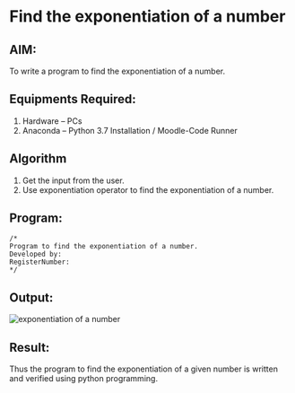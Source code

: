 # Find the exponentiation of a number

## AIM:
To write a program to find the exponentiation of a number.

## Equipments Required:
1. Hardware – PCs
2. Anaconda – Python 3.7 Installation / Moodle-Code Runner

## Algorithm
1. Get the input from the user.
2. Use exponentiation operator to find the exponentiation of a number.

## Program:
```
/*
Program to find the exponentiation of a number.
Developed by: 
RegisterNumber: 
*/
```

## Output:
![exponentiation of a number](expo.png)


## Result:
Thus the program to find the exponentiation of a given number is written and verified using python programming.
